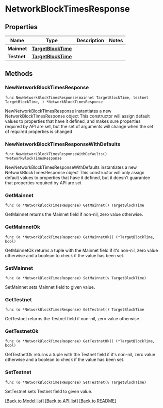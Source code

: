 # NetworkBlockTimesResponse

## Properties

Name | Type | Description | Notes
------------ | ------------- | ------------- | -------------
**Mainnet** | [**TargetBlockTime**](TargetBlockTime.md) |  | 
**Testnet** | [**TargetBlockTime**](TargetBlockTime.md) |  | 

## Methods

### NewNetworkBlockTimesResponse

`func NewNetworkBlockTimesResponse(mainnet TargetBlockTime, testnet TargetBlockTime, ) *NetworkBlockTimesResponse`

NewNetworkBlockTimesResponse instantiates a new NetworkBlockTimesResponse object
This constructor will assign default values to properties that have it defined,
and makes sure properties required by API are set, but the set of arguments
will change when the set of required properties is changed

### NewNetworkBlockTimesResponseWithDefaults

`func NewNetworkBlockTimesResponseWithDefaults() *NetworkBlockTimesResponse`

NewNetworkBlockTimesResponseWithDefaults instantiates a new NetworkBlockTimesResponse object
This constructor will only assign default values to properties that have it defined,
but it doesn't guarantee that properties required by API are set

### GetMainnet

`func (o *NetworkBlockTimesResponse) GetMainnet() TargetBlockTime`

GetMainnet returns the Mainnet field if non-nil, zero value otherwise.

### GetMainnetOk

`func (o *NetworkBlockTimesResponse) GetMainnetOk() (*TargetBlockTime, bool)`

GetMainnetOk returns a tuple with the Mainnet field if it's non-nil, zero value otherwise
and a boolean to check if the value has been set.

### SetMainnet

`func (o *NetworkBlockTimesResponse) SetMainnet(v TargetBlockTime)`

SetMainnet sets Mainnet field to given value.


### GetTestnet

`func (o *NetworkBlockTimesResponse) GetTestnet() TargetBlockTime`

GetTestnet returns the Testnet field if non-nil, zero value otherwise.

### GetTestnetOk

`func (o *NetworkBlockTimesResponse) GetTestnetOk() (*TargetBlockTime, bool)`

GetTestnetOk returns a tuple with the Testnet field if it's non-nil, zero value otherwise
and a boolean to check if the value has been set.

### SetTestnet

`func (o *NetworkBlockTimesResponse) SetTestnet(v TargetBlockTime)`

SetTestnet sets Testnet field to given value.



[[Back to Model list]](../README.md#documentation-for-models) [[Back to API list]](../README.md#documentation-for-api-endpoints) [[Back to README]](../README.md)


